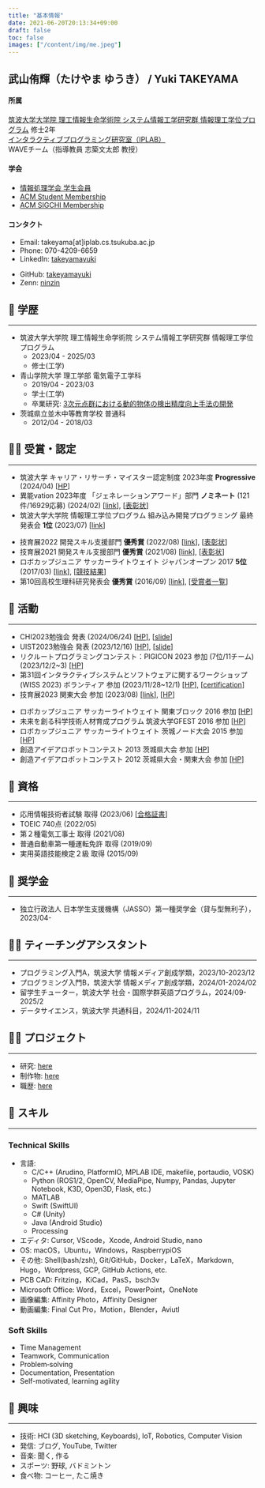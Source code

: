 ```yaml
---
title: "基本情報"
date: 2021-06-20T20:13:34+09:00
draft: false
toc: false
images: ["/content/img/me.jpeg"]
---
```



## 武山侑輝（たけやま ゆうき） / Yuki TAKEYAMA

#### 所属
[筑波大学大学院 理工情報生命学術院 システム情報工学研究群 情報理工学位プログラム](https://www.cs.tsukuba.ac.jp/)  修士2年  
[インタラクティブプログラミング研究室（IPLAB）](https://www.iplab.cs.tsukuba.ac.jp/)  
WAVEチーム（指導教員 志築文太郎 教授）  

#### 学会
- [情報処理学会 学生会員](https://www.ipsj.or.jp/)
- [ACM Student Membership](https://www.acm.org/membership)
- [ACM SIGCHI Membership](https://sigchi.org/)

#### コンタクト
- Email: takeyama[at]iplab.cs.tsukuba.ac.jp
- Phone: 070-4209-6659
- LinkedIn: [takeyamayuki](https://www.linkedin.com/in/takeyamayuki/)
<!-- - CV: [here](https://drive.google.com/file/d/1zaY-Dga-js1Ghtn_xZPsGPcPLg6-4tSZ/view?usp=sharing) -->

- GitHub: [takeyamayuki](https://github.com/takeyamayuki)
- Zenn: [ninzin](https://zenn.dev/ninzin)
<!-- - note: [spinach_egg](https://note.com/spinach_egg) -->
<!-- - YouTube: [@DenkiNinzin](https://www.youtube.com/@DenkiNinzin) -->



## 🏫 学歴
---
- 筑波大学大学院 理工情報生命学術院 システム情報工学研究群 情報理工学位プログラム  
    - 2023/04 - 2025/03  
    - 修士(工学)
- 青山学院大学 理工学部 電気電子工学科  
    - 2019/04 - 2023/03  
    - 学士(工学)  
    - 卒業研究: [3次元点群における動的物体の検出精度向上手法の開発](/research/#学位論文)  
    <!-- - 電気電子工学，制御工学，情報工学，解析学，線形代数などの基礎科目を修得 -->
- 茨城県立並木中等教育学校 普通科  
    - 2012/04 - 2018/03

## 🏋️‍♂️ 受賞・認定
---
- 筑波大学 キャリア・リサーチ・マイスター認定制度 2023年度 **Progressive** (2024/04) [[HP](https://www.coins.tsukuba.ac.jp/enrolled_student/internship/)]
- 異能vation 2023年度 「ジェネレーションアワード」部門 **ノミネート** (121件/16929応募) (2024/02) [[link](/product/#-nonmouse)], [[表彰状](https://drive.google.com/file/d/12GZg1Wx3ZPSXtmn1RosNp5PXvozhiQMS/view?usp=sharing)]
- 筑波大学大学院 情報理工学位プログラム 組み込み開発プログラミング 最終発表会 **1位** (2023/07) [[link](/product/#-ashimo)]
<!-- -->
- 技育展2022 開発スキル支援部門 **優秀賞** (2022/08) [[link](/product/#-restuino)], [[表彰状](https://drive.google.com/file/d/1iFwxoJWp2PNzWfSxtcxW3pdKwkH-N76K/view?usp=sharing)]
- 技育展2021 開発スキル支援部門 **優秀賞** (2021/08) [[link](/product/#-nonmouse)], [[表彰状](https://drive.google.com/file/d/13QC0B-ERtwVyCp4O0RPveOUX1KNsMWpP/view?usp=sharing)]
- ロボカップジュニア サッカーライトウェイト ジャパンオープン 2017 **5位** (2017/03) [[link](/product/#-ロボカップジュニアサッカー)], [[競技結果](https://www.robocupjunior.jp/docs/RCJJ2017Results-Soccer_LightWeight(WSL).pdf)]
- 第10回高校生理科研究発表会 **優秀賞** (2016/09) [[link](/product/#-ロボカップジュニアサッカー)], [[受賞者一覧](https://www.cfs.chiba-u.jp/koudai-renkei/event/history/2016/10jusyou.pdf)]

## 🏃 活動
---
- CHI2023勉強会 発表 (2024/06/24) [[HP](https://sigchi.jp/seminar/chi2023/)], [[slide](https://drive.google.com/file/d/1Ndc3rRP5cbmCpFxvJgit4x6I7lzK2CrN/view?usp=sharing)]
- UIST2023勉強会 発表 (2023/12/16) [[HP](https://sigchi.jp/seminar/uist2023/)], [[slide](https://drive.google.com/file/d/1mU6XBK7EyQEYyqBgyCb3XE3tryWSqX3j/view?usp=sharing)]
- リクルートプログラミングコンテスト：PIGICON 2023 参加 (7位/11チーム) (2023/12/2~3) [[HP](https://www.recruit.co.jp/employment/students/engineers/event/contest2023-2/)]
- 第31回インタラクティブシステムとソフトウェアに関するワークショップ(WISS 2023) ボランティア 参加 (2023/11/28~12/1) [[HP](https://www.wiss.org/WISS2023/)], [[certification](https://drive.google.com/file/d/1Z3FcCVgsyvodedon41KtxU4ND8M8whFb/view?usp=sharing)]
- 技育展2023 関東大会 参加 (2023/08) [[link](/product/#-ashimo)], [[HP](https://talent.supporterz.jp/geekten/2023/)]
<!-- - MY FUTURE CAMPUS 課題解決プロジェクトシーズン２ 参加 (2019/10) -->
- ロボカップジュニア サッカーライトウェイト 関東ブロック 2016 参加 [[HP](https://rcjj-kanto.org/)]
- 未来を創る科学技術人材育成プログラム 筑波大学GFEST 2016 参加 [[HP](https://gfest.tsukuba.ac.jp/)]
- ロボカップジュニア サッカーライトウェイト 茨城ノード大会 2015 参加 [[HP](https://rcjj-ibaraki.com/)]
- 創造アイデアロボットコンテスト 2013 茨城県大会 参加 [[HP](https://ajgika.ne.jp/~robo/)]
- 創造アイデアロボットコンテスト 2012 茨城県大会・関東大会 参加 [[HP](https://ajgika.ne.jp/~robo/)]

<!-- ## 👨‍🔧 Work Experiences
---

- CyberAgent株式会社 AI事業本部 対話エージェントチーム
    - アルバイト (2023/02 - Present)
- ソニーセミコンダクタソリューションズ株式会社 コーデックシステム開発部 4課
    - 3weeks インターンシップ (2023/08 - 2023/09)
- ユカイ工学株式会社
    - アルバイト (2022/10 - 2023/01)
    - 2weeks インターンシップ (2022/08 - 2022/09)
- 富士通株式会社
    - 3days インターンシップ (2019/09)   -->

## 👔 資格
---
- 応用情報技術者試験 取得 (2023/06) [[合格証書](https://drive.google.com/file/d/1BFG7EmhEiV75UdWvPqPBQuVZNluIHAjH/view?usp=sharing)]
- TOEIC 740点 (2022/05)
- 第２種電気工事士 取得 (2021/08)
- 普通自動車第一種運転免許 取得 (2019/09)
- 実用英語技能検定２級 取得 (2015/09)


## 👛 奨学金
---
- 独立行政法人 日本学生支援機構（JASSO）第一種奨学金（貸与型無利子），2023/04-

## 👨‍🏫 ティーチングアシスタント
---
- プログラミング入門A，筑波大学 情報メディア創成学類，2023/10-2023/12
- プログラミング入門B，筑波大学 情報メディア創成学類，2024/01-2024/02
- 留学生チューター，筑波大学 社会・国際学群英語プログラム，2024/09-2025/2
- データサイエンス，筑波大学 共通科目，2024/11-2024/11

## 🧗‍♂️ プロジェクト
---
- 研究: [here](/research/)
- 制作物: [here](/product/)
- 職歴: [here](/workexp/)  
<!-- - その他: [here](/misc/) -->


## 💪 スキル
---
### Technical Skills
- 言語:  
    <!-- [![My Skills](https://skillicons.dev/icons?i=cpp,arduino,cmake)](https://skillicons.dev)   -->
    - C/C++ (Arudino, PlatformIO, MPLAB IDE, makefile, portaudio, VOSK)
    <!-- [![My Skills](https://skillicons.dev/icons?i=python,ros,flask,pytorch)](https://skillicons.dev)   -->
    - Python (ROS1/2, OpenCV, MediaPipe, Numpy, Pandas, Jupyter Notebook, K3D, Open3D, Flask, etc.)
    <!-- [![My Skills](https://skillicons.dev/icons?i=swift)](https://skillicons.dev)   -->
    - MATLAB
    - Swift (SwiftUI)
    <!-- [![My Skills](https://skillicons.dev/icons?i=cs,unity)](https://skillicons.dev)   -->
    - C# (Unity)
    <!-- [![My Skills](https://skillicons.dev/icons?i=java)](https://skillicons.dev)   -->
    - Java (Android Studio)
    <!-- [![My Skills](https://skillicons.dev/icons?i=processing,matlab,javascript)](https://skillicons.dev)   -->
    - Processing
- エディタ: 
    Cursor, VScode，Xcode, Android Studio, nano
    <!-- [![My Skills](https://skillicons.dev/icons?i=vscode,androidstudio)](https://skillicons.dev) -->
- OS: 
    macOS，Ubuntu，Windows，RaspberrypiOS
    <!-- [![My Skills](https://skillicons.dev/icons?i=linux,raspberrypi)](https://skillicons.dev)   -->
- その他: 
    Shell(bash/zsh), Git/GitHub，Docker，LaTeX，Markdown, Hugo，Wordpress, GCP, GitHub Actions, etc.
    <!-- [![My Skills](https://skillicons.dev/icons?i=bash,git,github,githubactions,docker,latex,md,wordpress,gcp)](https://skillicons.dev) -->
- PCB CAD: Fritzing，KiCad，PasS，bsch3v
- Microsoft Office: Word，Excel，PowerPoint，OneNote
- 画像編集: Affinity Photo，Affinity Designer
- 動画編集: Final Cut Pro，Motion，Blender，Aviutl
### Soft Skills
- Time Management
- Teamwork, Communication
- Problem‑solving
- Documentation, Presentation
- Self-motivated, learning agility

## 👀 興味
---
- 技術: HCI (3D sketching, Keyboards), IoT, Robotics, Computer Vision
- 発信: ブログ, YouTube, Twitter
- 音楽: 聞く, 作る
- スポーツ: 野球, バドミントン
- 食べ物: コーヒー, たこ焼き


<!-- ※ 下線が引いてあるものはリンク先に飛べます. -->